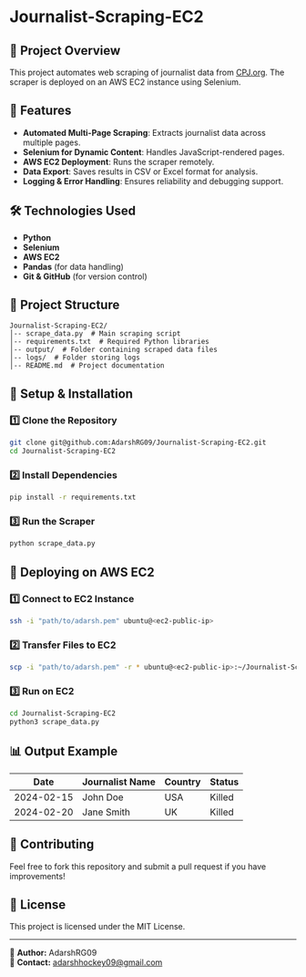 # Journalist-Scraping-EC2

## 📌 Project Overview
This project automates web scraping of journalist data from [CPJ.org](https://cpj.org/data/?status=Killed&start_year=1992&end_year=2025&group_by=year&motiveConfirmed%5B%5D=Confirmed&type%5B%5D=Journalist). The scraper is deployed on an AWS EC2 instance using Selenium.

## 🚀 Features
- **Automated Multi-Page Scraping**: Extracts journalist data across multiple pages.
- **Selenium for Dynamic Content**: Handles JavaScript-rendered pages.
- **AWS EC2 Deployment**: Runs the scraper remotely.
- **Data Export**: Saves results in CSV or Excel format for analysis.
- **Logging & Error Handling**: Ensures reliability and debugging support.

## 🛠️ Technologies Used
- **Python**
- **Selenium**
- **AWS EC2**
- **Pandas** (for data handling)
- **Git & GitHub** (for version control)

## 📂 Project Structure
```
Journalist-Scraping-EC2/
│-- scrape_data.py  # Main scraping script
│-- requirements.txt  # Required Python libraries
│-- output/  # Folder containing scraped data files
│-- logs/  # Folder storing logs
│-- README.md  # Project documentation
```

## 🔧 Setup & Installation
### **1️⃣ Clone the Repository**
```sh
git clone git@github.com:AdarshRG09/Journalist-Scraping-EC2.git
cd Journalist-Scraping-EC2
```

### **2️⃣ Install Dependencies**
```sh
pip install -r requirements.txt
```

### **3️⃣ Run the Scraper**
```sh
python scrape_data.py
```

## 🚀 Deploying on AWS EC2
### **1️⃣ Connect to EC2 Instance**
```sh
ssh -i "path/to/adarsh.pem" ubuntu@<ec2-public-ip>
```

### **2️⃣ Transfer Files to EC2**
```sh
scp -i "path/to/adarsh.pem" -r * ubuntu@<ec2-public-ip>:~/Journalist-Scraping-EC2/
```

### **3️⃣ Run on EC2**
```sh
cd Journalist-Scraping-EC2
python3 scrape_data.py
```

## 📊 Output Example
| Date | Journalist Name | Country | Status |
|------|---------------|---------|--------|
| 2024-02-15 | John Doe | USA | Killed |
| 2024-02-20 | Jane Smith | UK | Killed |

## 🤝 Contributing
Feel free to fork this repository and submit a pull request if you have improvements!

## 📜 License
This project is licensed under the MIT License.

---
🔗 **Author:** AdarshRG09  
📧 **Contact:** adarshhockey09@gmail.com  

